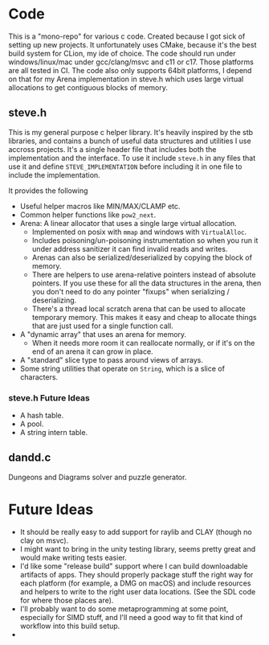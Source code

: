 # Code

This is a "mono-repo" for various c code. Created because I got sick of setting up new projects.
It unfortunately uses CMake, because it's the best build system for CLion, my ide of choice.
The code should run under windows/linux/mac under gcc/clang/msvc and c11 or c17. Those platforms are all tested in CI.
The code also only supports 64bit platforms, I depend on that for my Arena implementation in steve.h which uses
large virtual allocations to get contiguous blocks of memory.

## steve.h

This is my general purpose c helper library. It's heavily inspired by the stb libraries, and contains a bunch of
useful data structures and utilities I use accross projects. It's a single header file that includes both the
implementation and the interface. To use it include `steve.h` in any files that use it and define `STEVE_IMPLEMENTATION`
before including it in one file to include the implementation.

It provides the following
* Useful helper macros like MIN/MAX/CLAMP etc.
* Common helper functions like `pow2_next`.
* Arena: A linear allocator that uses a single large virtual allocation.
  * Implemented on posix with `mmap` and windows with `VirtualAlloc`.
  * Includes poisoning/un-poisoning instrumentation so when you run it under address sanitizer it can find invalid reads
    and writes.
  * Arenas can also be serialized/deserialized by copying the block of memory.
  * There are helpers to use arena-relative pointers instead of absolute pointers. If you use these for all the data
    structures in the arena, then you don't need to do any pointer "fixups" when serializing / deserializing.
  * There's a thread local scratch arena that can be used to allocate temporary memory. This makes it easy and cheap to
    allocate things that are just used for a single function call.
* A "dynamic array" that uses an arena for memory.
  * When it needs more room it can reallocate normally, or if it's on the end of an arena it can grow in place. 
* A "standard" slice type to pass around views of arrays.
* Some string utilities that operate on `String`, which is a slice of characters.

### steve.h Future Ideas
* A hash table.
* A pool.
* A string intern table.

## dandd.c

Dungeons and Diagrams solver and puzzle generator.

# Future Ideas

* It should be really easy to add support for raylib and CLAY (though no clay on msvc).
* I might want to bring in the unity testing library, seems pretty great and would make writing tests easier.
* I'd like some "release build" support where I can build downloadable artifacts of apps. They should properly 
  package stuff the right way for each platform (for example, a DMG on macOS) and include resources and helpers to write 
  to the right user data locations. (See the SDL code for where those places are).
* I'll probably want to do some metaprogramming at some point, especially for SIMD stuff, and I'll need a good way to
  fit that kind of workflow into this build setup.
* 
